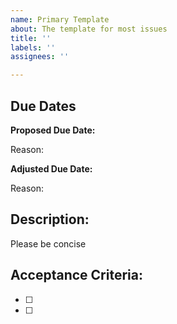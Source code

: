 ```yaml
---
name: Primary Template
about: The template for most issues
title: ''
labels: ''
assignees: ''

---
```


## Due Dates

**Proposed Due Date:**

Reason:

**Adjusted Due Date:**

Reason:

## Description:

Please be concise

## Acceptance Criteria:

- [ ]
- [ ]
